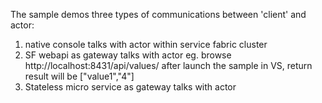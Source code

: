 The sample demos three types of communications between 'client' and actor:
1. native console talks with actor within service fabric cluster
2. SF webapi as gateway talks with actor 
   eg. browse http://localhost:8431/api/values/ after launch the sample in VS, return result will be ["value1","4"]
3. Stateless micro service as gateway talks with actor
